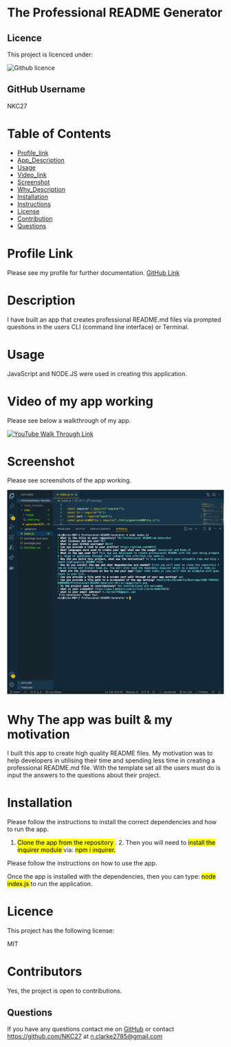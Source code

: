 
# The Professional README Generator

## Licence

This project is licenced under:

![Github licence](https://img.shields.io/badge/license-MIT-blue.svg)

## GitHub Username

  NKC27

# Table of Contents

- [Profile_link](#Profile_link)
- [App_Description](#App_Description)
- [Usage](#Usage)
- [Video_link](#Video_link)
- [Screenshot](#Screenshot)
- [Why_Description](#Why_Description)
- [Installation](#Installation)
- [Instructions](#Instructions)
- [License](#License)
- [Contribution](#Contribution)
- [Questions](#Questions)

# Profile Link

Please see my profile for further documentation.
[GitHub Link](https://github.com/NKC27)

# Description

I have built an app that creates professional README.md files via prompted questions in the users CLI (command line interface) or Terminal.

# Usage

JavaScript and NODE.JS were used in creating this application.

# Video of my app working

Please see below a walkthrough of my app.

[![YouTube Walk Through Link](https://img.youtube.com/vi/Zdj_-s2Hi1U/0.jpg)](https://www.youtube.com/watch?v=Zdj_-s2Hi1U)

# Screenshot

Please see screenshots of the app working.

![ScreenShot Of my app](./Utils/assets/image/screenshot.png)

# Why The app was built & my motivation

I built this app to create high quality README files. My motivation was to help developers in utilising their time and spending less time in creating a professional README.md file. With the template set all the users must do is input the answers to the questions about their project.

# Installation

Please follow the instructions to install the correct dependencies and how to run the app.

1. <mark> Clone the app from the repository </mark>. 2. Then you will need to <mark> install the inquirer module </mark> via: <mark> npm i inquirer. </mark>

Please follow the instructions on how to use the app.

Once the app is installed with the dependencies, then you can type: <mark> node index.js </mark> to run the application.

# Licence

This project has the following license:

MIT

# Contributors

Yes, the project is open to contributions.

## Questions

If you have any questions contact me on [GitHub](https:github.com/NKC27) or contact
<https://github.com/NKC27> at n.clarke2785@gmail.com
